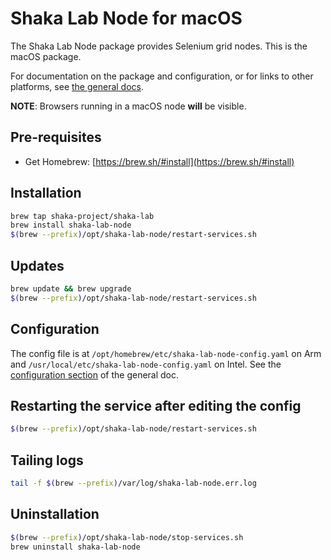 # Shaka Lab Node for macOS

The Shaka Lab Node package provides Selenium grid nodes.
This is the macOS package.

For documentation on the package and configuration, or for links to other
platforms, see [the general docs](../README.md#readme).

**NOTE**: Browsers running in a macOS node **will** be visible.

## Pre-requisites

 - Get Homebrew: [https://brew.sh/#install](https://brew.sh/#install)

## Installation

```sh
brew tap shaka-project/shaka-lab
brew install shaka-lab-node
$(brew --prefix)/opt/shaka-lab-node/restart-services.sh
```

## Updates

```sh
brew update && brew upgrade
$(brew --prefix)/opt/shaka-lab-node/restart-services.sh
```

## Configuration

The config file is at `/opt/homebrew/etc/shaka-lab-node-config.yaml` on Arm and
`/usr/local/etc/shaka-lab-node-config.yaml` on Intel.
See the [configuration section](../README.md#configuration) of the general doc.

## Restarting the service after editing the config

```sh
$(brew --prefix)/opt/shaka-lab-node/restart-services.sh
```

## Tailing logs

```sh
tail -f $(brew --prefix)/var/log/shaka-lab-node.err.log
```

## Uninstallation

```sh
$(brew --prefix)/opt/shaka-lab-node/stop-services.sh
brew uninstall shaka-lab-node
```
